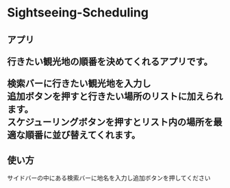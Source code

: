 # Sightseeing-Scheduling


<h2>アプリ</2>

行きたい観光地の順番を決めてくれるアプリです。

検索バーに行きたい観光地を入力し
<br>
追加ボタンを押すと行きたい場所のリストに加えられます。
<br>
スケジューリングボタンを押すとリスト内の場所を最適な順番に並び替えてくれます。

<h2>使い方</h2>

サイドバーの中にある検索バーに地名を入力し追加ボタンを押してください

